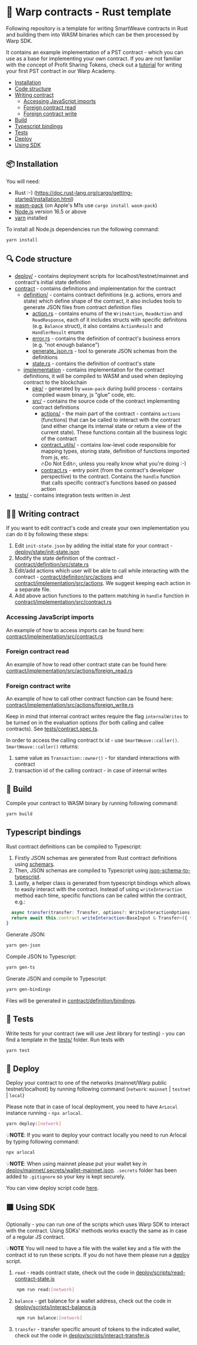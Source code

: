 # 🦀 Warp contracts - Rust template

Following repository is a template for writing SmartWeave contracts in Rust and building them into WASM binaries which can be then processed by Warp SDK.

It contains an example implementation of a PST contract - which you can use as a base for implementing your own contract.
If you are not familiar with the concept of Profit Sharing Tokens, check out a [tutorial](https://academy.warp.cc/docs/pst/introduction/intro) for writing your first PST contract in our Warp Academy.

- [Installation](#installation)
- [Code structure](#code-structure)
- [Writing contract](#writing-contract)
  - [Accessing JavaScript imports](#accessing-javascript-imports)
  - [Foreign contract read](#foreign-contract-read)
  - [Foreign contract write](#foreign-contract-write)
- [Build](#build)
- [Typescript bindings](#typescript-bindings)
- [Tests](#tests)
- [Deploy](#deploy)
- [Using SDK](#using-sdk)

## 📦 Installation

You will need:

- Rust :-) (https://doc.rust-lang.org/cargo/getting-started/installation.html)
- [wasm-pack](https://rustwasm.github.io/wasm-pack/installer/) (on Apple's M1s use `cargo install wasm-pack`)
- [Node.js](https://nodejs.org/en/download/) version 16.5 or above
- [yarn](https://yarnpkg.com/getting-started/install) installed

To install all Node.js dependencies run the following command:

```bash
yarn install
```

## 🔍 Code structure

- [deploy/](deploy) - contains deployment scripts for localhost/testnet/mainnet and contract's initial state definition
- [contract](contract) - contains definitions and implementation for the contract
  - [definition/](contract/definition) - contains contract definitions (e.g. actions, errors and state) which define shape of the contract, it also includes tools to generate JSON files from contract definition files
    - [action.rs](contract/definition/action.rs) - contains enums of the `WriteAction`, `ReadAction` and `ReadResponse`, each of it includes structs with specific definitons (e.g. `Balance` struct), it also contains `ActionResult` and `HandlerResult` enums
    - [error.rs](contract/defintion/error.rs) - contains the definition of contract's business errors (e.g. "not enough balance")
    - [generate_json.rs](contract/definition/generate_json.rs) - tool to generate JSON schemas from the definitions
    - [state.rs](contract/definition/state.rs) - contains the definition of contract's state
  - [implementation](contract/implementation) - contains implementation for the contract definitions, it will be compiled to WASM and used when deploying contract to the blockchain
    - [pkg/](pkg) - generated by `wasm-pack` during build process - contains compiled wasm binary, js "glue" code, etc.
    - [src/](src) - contains the source code of the contract implementing contract definitions
      - [actions/](src/actions) - the main part of the contract - contains `actions` (functions) that can be called to interact
        with the contract (and either change its internal state or return a view of the current state).
        These functions contain all the business logic of the contract
      - [contract_utils/](src/contract_utils) - contains low-level code responsible for mapping types, storing state,
        definition of functions imported from js, etc.  
        🔥Do Not Edit🔥, unless you really know what you're doing :-)
      - [contract.rs](src/contract.rs) - entry point (from the contract's developer perspective) to the contract.
        Contains the `handle` function that calls specific contract's functions based on passed action
- [tests/](tests) - contains integration tests written in Jest

## 🧑‍💻 Writing contract

If you want to edit contract's code and create your own implementation you can do it by following these steps:

1. Edit `init-state.json` by adding the initial state for your contract - [deploy/state/init-state.json](deploy/state/init-state.json)
2. Modify the state definition of the contract - [contract/definition/src/state.rs](contract/definition/src/state.rs)
3. Edit/add actions which user will be able to call while interacting with the contract - [contract/definiton/src/actions](contract/definition/src/actions) and [contract/implementation/src/actions](contract/implementation/src/actions).
   We suggest keeping each action in a separate file.
4. Add above action functions to the pattern matching in `handle` function in [contract/implementation/src/contract.rs](contract/implementation/src/contract.rs)

### Accessing JavaScript imports

An example of how to access imports can be found here: [contract/implementation/src/contract.rs](contract/implementation/src/contract.rs)

### Foreign contract read

An example of how to read other contract state can be found here: [contract/implementation/src/actions/foreign_read.rs](contract/implementation/src/actions/foreign_read.rs)

### Foreign contract write

An example of how to call other contract function can be found here: [contract/implementation/src/actions/foreign_write.rs](contract/implementation/src/actions/foreign_write.rs)

Keep in mind that internal contract writes require the flag `internalWrites` to be turned on in the
evaluation options (for both calling and callee contracts). See [tests/contract.spec.ts](tests/contract.spec.ts#L111).

In order to access the calling contract tx id - use `SmartWeave::caller()`.
`SmartWeave::caller()` returns:

1. same value as `Transaction::owner()` - for standard interactions with contract
2. transaction id of the calling contract - in case of internal writes

## 👷 Build

Compile your contract to WASM binary by running following command:

```bash
yarn build
```

## Typescript bindings

Rust contract definitions can be compiled to Typescript:

1. Firstly JSON schemas are generated from Rust contract definitions using [schemars](https://github.com/GREsau/schemars).
2. Then, JSON schemas are compiled to Typescript using [json-schema-to-typescript](https://github.com/bcherny/json-schema-to-typescript).
3. Lastly, a helper class is generated from typescript bindings which allows to easily interact with the contract. Instead of using `writeInteraction` method each time, specific functions can be called within the contract, e.g.:

```ts
  async transfer(transfer: Transfer, options?: WriteInteractionOptions): Promise<WriteInteractionResponse | null> {
  return await this.contract.writeInteraction<BaseInput & Transfer>({ function: 'transfer', ...transfer }, options);
}
```

Generate JSON:

```bash
yarn gen-json
```

Compile JSON to Typescript:

```bash
yarn gen-ts
```

Gnerate JSON and compile to Typescript:

```bash
yarn gen-bindings
```

Files will be generated in [contract/definition/bindings](contract/definition/bindings).

## 🧪 Tests

Write tests for your contract (we will use Jest library for testing) - you can find a template in the [tests/](tests) folder.
Run tests with

```bash
yarn test
```

## 📜 Deploy

Deploy your contract to one of the networks (mainnet/Warp public testnet/localhost) by running following command (`network`: `mainnet` | `testnet` | `local`)

Please note that in case of local deployment, you need to have `ArLocal` instance running - `npx arlocal`.

```bash
yarn deploy:[network]
```

💡**NOTE**: If you want to deploy your contract locally you need to run Arlocal by typing following command:

```bash
npx arlocal
```

💡**NOTE**: When using mainnet please put your wallet key in [deploy/mainnet/.secrets/wallet-mainnet.json](deploy/mainnet/.secrets/wallet-mainnet.json). `.secrets` folder has been added to `.gitignore` so your key is kept securely.

You can view deploy script code [here](deploy/scripts/deploy.js).

## 🟥 Using SDK

Optionally - you can run one of the scripts which uses Warp SDK to interact with the contract. Using SDKs' methods works exactly the same as in case of a regular JS contract.

💡**NOTE** You will need to have a file with the wallet key and a file with the contract id to run these scripts. If you do not have them please run a [deploy](#-deploy) script.

1. `read` - reads contract state, check out the code in [deploy/scripts/read-contract-state.js](deploy/scripts/read-contract-state.js)

```bash
    npm run read:[network]
```

2. `balance` - get balance for a wallet address, check out the code in [deploy/scripts/interact-balance.js](deploy/scripts/interact-balance.js)

```bash
    npm run balance:[network]
```

3. `transfer` - transfer specific amount of tokens to the indicated wallet, check out the code in [deploy/scripts/interact-transfer.js](deploy/scripts/interact-transfer.js)
